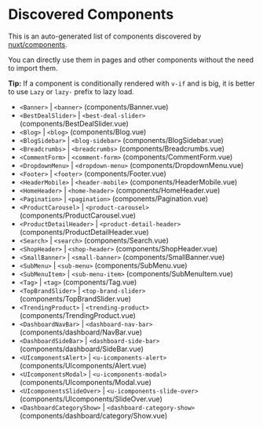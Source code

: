 # Discovered Components

This is an auto-generated list of components discovered by [nuxt/components](https://github.com/nuxt/components).

You can directly use them in pages and other components without the need to import them.

**Tip:** If a component is conditionally rendered with `v-if` and is big, it is better to use `Lazy` or `lazy-` prefix to lazy load.

- `<Banner>` | `<banner>` (components/Banner.vue)
- `<BestDealSlider>` | `<best-deal-slider>` (components/BestDealSlider.vue)
- `<Blog>` | `<blog>` (components/Blog.vue)
- `<BlogSidebar>` | `<blog-sidebar>` (components/BlogSidebar.vue)
- `<Breadcrumbs>` | `<breadcrumbs>` (components/Breadcrumbs.vue)
- `<CommentForm>` | `<comment-form>` (components/CommentForm.vue)
- `<DropdownMenu>` | `<dropdown-menu>` (components/DropdownMenu.vue)
- `<Footer>` | `<footer>` (components/Footer.vue)
- `<HeaderMobile>` | `<header-mobile>` (components/HeaderMobile.vue)
- `<HomeHeader>` | `<home-header>` (components/HomeHeader.vue)
- `<Pagination>` | `<pagination>` (components/Pagination.vue)
- `<ProductCarousel>` | `<product-carousel>` (components/ProductCarousel.vue)
- `<ProductDetailHeader>` | `<product-detail-header>` (components/ProductDetailHeader.vue)
- `<Search>` | `<search>` (components/Search.vue)
- `<ShopHeader>` | `<shop-header>` (components/ShopHeader.vue)
- `<SmallBanner>` | `<small-banner>` (components/SmallBanner.vue)
- `<SubMenu>` | `<sub-menu>` (components/SubMenu.vue)
- `<SubMenuItem>` | `<sub-menu-item>` (components/SubMenuItem.vue)
- `<Tag>` | `<tag>` (components/Tag.vue)
- `<TopBrandSlider>` | `<top-brand-slider>` (components/TopBrandSlider.vue)
- `<TrendingProduct>` | `<trending-product>` (components/TrendingProduct.vue)
- `<DashboardNavBar>` | `<dashboard-nav-bar>` (components/dashboard/NavBar.vue)
- `<DashboardSideBar>` | `<dashboard-side-bar>` (components/dashboard/SideBar.vue)
- `<UIcomponentsAlert>` | `<u-icomponents-alert>` (components/UIcomponents/Alert.vue)
- `<UIcomponentsModal>` | `<u-icomponents-modal>` (components/UIcomponents/Modal.vue)
- `<UIcomponentsSlideOver>` | `<u-icomponents-slide-over>` (components/UIcomponents/SlideOver.vue)
- `<DashboardCategoryShow>` | `<dashboard-category-show>` (components/dashboard/category/Show.vue)
